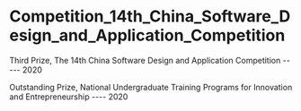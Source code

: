 # Competition_14th_China_Software_Design_and_Application_Competition

Third Prize, The 14th China Software Design and Application Competition ----- 2020

Outstanding Prize, National Undergraduate Training Programs for Innovation and Entrepreneurship ---- 2020
